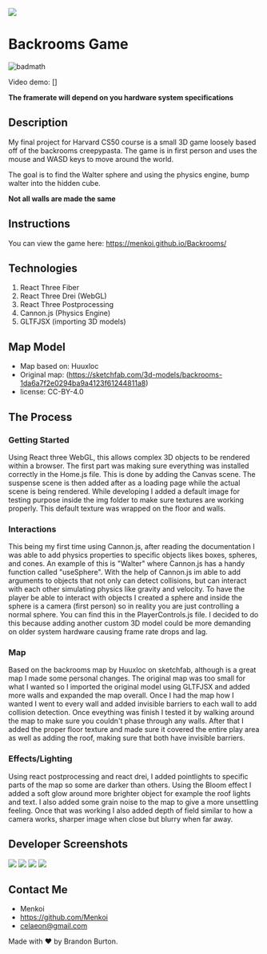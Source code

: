 <img src="https://i.imgur.com/cwLTOc4.png"/></a>

# Backrooms Game
![badmath](https://img.shields.io/badge/License-MIT-blue)

Video demo: []

**The framerate will depend on you hardware system specifications**

## Description
My final project for Harvard CS50 course is a small 3D game loosely based off of the backrooms creepypasta. The game is in first person and uses the mouse and WASD keys to move around the world. 

The goal is to find the Walter sphere and using the physics engine, bump walter into the hidden cube.

**Not all walls are made the same**

## Instructions
You can view the game here: https://menkoi.github.io/Backrooms/

## Technologies
1. React Three Fiber
2. React Three Drei (WebGL)
3. React Three Postprocessing
4. Cannon.js (Physics Engine)
5. GLTFJSX (importing 3D models)

## Map Model
- Map based on: Huuxloc 
- Original map: (https://sketchfab.com/3d-models/backrooms-1da6a7f2e0294ba9a4123f61244811a8)
- license: CC-BY-4.0

## The Process

### Getting Started
Using React three WebGL, this allows complex 3D objects to be rendered within a browser. The first part was making sure everything was installed correctly in the Home.js file. This is done by adding the Canvas scene. The suspense scene is then added after as a loading page while the actual scene is being rendered.
While developing I added a default image for testing purpose inside the img folder to make sure textures are working properly. This default texture was wrapped on the floor and walls.

### Interactions
This being my first time using Cannon.js, after reading the documentation I was able to add physics properties to specific objects likes boxes, spheres, and cones. An example of this is "Walter" where Cannon.js has a handy function called "useSphere". With the help of Cannon.js im able to add arguments to objects that not only can detect collisions, but can interact with each other simulating physics like gravity and velocity. 
To have the player be able to interact with objects I created a sphere and inside the sphere is a camera (first person) so in reality you are just controlling a normal sphere. You can find this in the PlayerControls.js file. I decided to do this because adding another custom 3D model could be more demanding on older system hardware causing frame rate drops and lag.

### Map
Based on the backrooms map by Huuxloc on sketchfab, although is a great map I made some personal changes. The original map was too small for what I wanted so I imported the original model using GLTFJSX and added more walls and expanded the map overall. Once I had the map how I wanted I went to every wall and added invisible barriers to each wall to add collision detection. Once eveything was finish I tested it by walking around the map to make sure you couldn't phase through any walls.
After that I added the proper floor texture and made sure it covered the entire play area as well as adding the roof, making sure that both have invisible barriers.

### Effects/Lighting
Using react postprocessing and react drei, I added pointlights to specific parts of the map so some are darker than others. Using the Bloom effect I added a soft glow around more brighter object for example the roof lights and text. I also added some grain noise to the map to give a more unsettling feeling. Once that was working I also added depth of field similar to how a camera works, sharper image when close but blurry when far away.

## Developer Screenshots
<img src="https://i.imgur.com/ij50OKw.png"/>
<img src="https://i.imgur.com/X8jbq0D.png"/>
<img src="https://i.imgur.com/r9ZZTCP.png"/>
<img src="https://i.imgur.com/zFGw26T.png"/>

## Contact Me
  - Menkoi
  - https://github.com/Menkoi
  - celaeon@gmail.com

Made with ❤️ by Brandon Burton.

